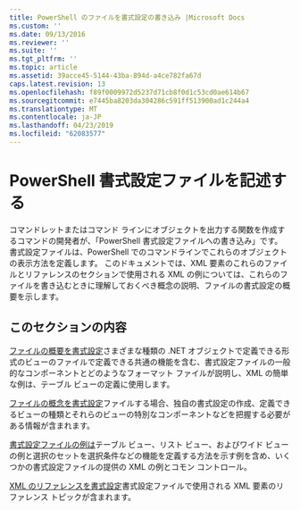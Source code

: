 ```yaml
---
title: PowerShell のファイルを書式設定の書き込み |Microsoft Docs
ms.custom: ''
ms.date: 09/13/2016
ms.reviewer: ''
ms.suite: ''
ms.tgt_pltfrm: ''
ms.topic: article
ms.assetid: 39acce45-5144-43ba-894d-a4ce782fa67d
caps.latest.revision: 13
ms.openlocfilehash: f89f0009972d5237d71cb8f0d1c53cd0ae614b67
ms.sourcegitcommit: e7445ba8203da304286c591ff513900ad1c244a4
ms.translationtype: MT
ms.contentlocale: ja-JP
ms.lasthandoff: 04/23/2019
ms.locfileid: "62083577"
---
```

# <a name="writing-a-powershell-formatting-file"></a>PowerShell 書式設定ファイルを記述する

コマンドレットまたはコマンド ラインにオブジェクトを出力する関数を作成するコマンドの開発者が、「PowerShell 書式設定ファイルへの書き込み」です。 書式設定ファイルは、PowerShell でのコマンドラインでこれらのオブジェクトの表示方法を定義します。 このドキュメントでは、XML 要素のこれらのファイルとリファレンスのセクションで使用される XML の例については、これらのファイルを書き込むときに理解しておくべき概念の説明、ファイルの書式設定の概要を示します。

## <a name="in-this-section"></a>このセクションの内容

[ファイルの概要を書式設定](./formatting-file-overview.md)さまざまな種類の .NET オブジェクトで定義できる形式のビューのファイルで定義できる共通の機能を含む、書式設定ファイルの一般的なコンポーネントとどのようなフォーマット ファイルが説明し、XML の簡単な例は、テーブル ビューの定義に使用します。

[ファイルの概念を書式設定](./formatting-file-concepts.md)ファイルする場合、独自の書式設定の作成、定義できるビューの種類とそれらのビューの特別なコンポーネントなどを把握する必要がある情報が含まれます。

[書式設定ファイルの例は](./examples-of-formatting-files.md)テーブル ビュー、リスト ビュー、およびワイド ビューの例と選択のセットを選択条件などの機能を定義する方法を示す例を含め、いくつかの書式設定ファイルの提供の XML の例とコモン コントロール。

[XML のリファレンスを書式設定](./format-schema-xml-reference.md)書式設定ファイルで使用される XML 要素のリファレンス トピックが含まれます。
